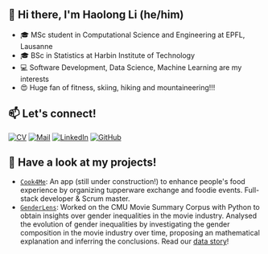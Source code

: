 ## 👋 Hi there, I'm Haolong Li (he/him)

* 🎓 MSc student in Computational Science and Engineering at EPFL, Lausanne
* 🎓 BSc in Statistics at Harbin Institute of Technology 
* 💻 Software Development, Data Science, Machine Learning are my interests
* 😍 Huge fan of fitness, skiing, hiking and mountaineering!!!


## 📫 Let's connect!

[![CV](https://img.shields.io/badge/-CV-yellow)](https://github.com/Tachi-67/Haolli/blob/main/CV_Haolong.pdf)
[![Mail](https://img.shields.io/badge/-Email-blue)](mailto:haolong.li@epfl.com)
[![LinkedIn](https://img.shields.io/badge/linkedin-%230077B5.svg?logo=linkedin&logoColor=white)](https://www.linkedin.com/in/haolong-li-3b6512256/)
[![GitHub](https://img.shields.io/badge/github-%23121011.svg?logo=github&logoColor=white)](https://www.github.com/Tachi-67)


## 🔨 Have a look at my projects!
* [`Cook4Me`](https://github.com/cook4me/android): An app (still under construction!) to enhance people's food experience by organizing tupperware exchange and foodie events. Full-stack developer & Scrum master.
* [`GenderLens`](https://github.com/epfl-ada/ada-2022-project-alldatapointaccurate): Worked on the CMU Movie Summary Corpus with Python to obtain insights over gender inequalities in the movie industry. Analysed the evolution of gender inequalities by investigating the gender
composition in the movie industry over time, proposing an mathematical explanation and inferring the conclusions. Read our [data story](https://zns2019.github.io/ADA-datastory/)!
